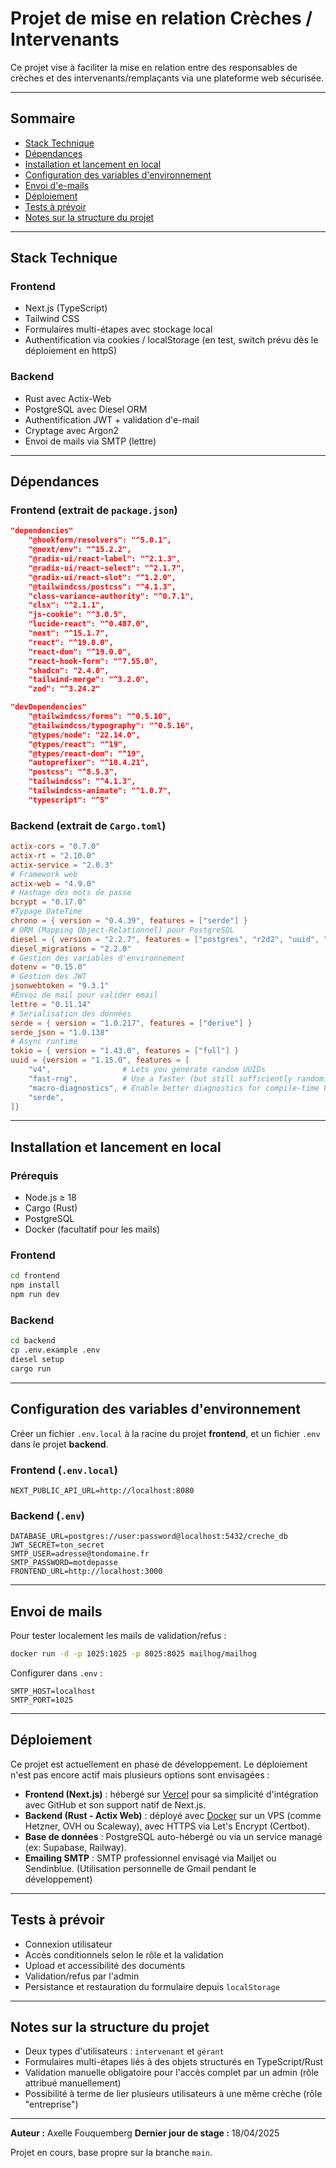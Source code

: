 # Projet de mise en relation Crèches / Intervenants

Ce projet vise à faciliter la mise en relation entre des responsables de crèches et des intervenants/remplaçants via une plateforme web sécurisée.

---

## Sommaire

- [Stack Technique](#stack-technique)
- [Dépendances](#dépendances)
- [Installation et lancement en local](#installation-et-lancement-en-local)
- [Configuration des variables d'environnement](#configuration-des-variables-denvironnement)
- [Envoi d'e-mails](#envoi-de-mails)
- [Déploiement](#déploiement)
- [Tests à prévoir](#tests-à-prévoir)
- [Notes sur la structure du projet](#notes-sur-la-structure-du-projet)

---

## Stack Technique

### Frontend

- Next.js (TypeScript)
- Tailwind CSS
- Formulaires multi-étapes avec stockage local
- Authentification via cookies / localStorage (en test, switch prévu dès le déploiement en httpS)

### Backend

- Rust avec Actix-Web
- PostgreSQL avec Diesel ORM
- Authentification JWT + validation d'e-mail
- Cryptage avec Argon2
- Envoi de mails via SMTP (lettre)

---

## Dépendances

### Frontend (extrait de `package.json`)

```json
"dependencies" 
    "@hookform/resolvers": "^5.0.1",
    "@next/env": "^15.2.2",
    "@radix-ui/react-label": "^2.1.3",
    "@radix-ui/react-select": "^2.1.7",
    "@radix-ui/react-slot": "^1.2.0",
    "@tailwindcss/postcss": "^4.1.3",
    "class-variance-authority": "^0.7.1",
    "clsx": "^2.1.1",
    "js-cookie": "^3.0.5",
    "lucide-react": "^0.487.0",
    "next": "^15.1.7",
    "react": "^19.0.0",
    "react-dom": "^19.0.0",
    "react-hook-form": "^7.55.0",
    "shadcn": "2.4.0",
    "tailwind-merge": "^3.2.0",
    "zod": "^3.24.2"

"devDependencies"
    "@tailwindcss/forms": "^0.5.10",
    "@tailwindcss/typography": "^0.5.16",
    "@types/node": "22.14.0",
    "@types/react": "^19",
    "@types/react-dom": "^19",
    "autoprefixer": "^10.4.21",
    "postcss": "^8.5.3",
    "tailwindcss": "^4.1.3",
    "tailwindcss-animate": "^1.0.7",
    "typescript": "^5"
```

### Backend (extrait de `Cargo.toml`)

```toml
actix-cors = "0.7.0"
actix-rt = "2.10.0"
actix-service = "2.0.3"
# Framework web
actix-web = "4.9.0"
# Hashage des mots de passe
bcrypt = "0.17.0"
#Typage DateTime
chrono = { version = "0.4.39", features = ["serde"] }
# ORM (Mapping Object-Relationnel) pour PostgreSQL
diesel = { version = "2.2.7", features = ["postgres", "r2d2", "uuid", "chrono"] }
diesel_migrations = "2.2.0"
# Gestion des variables d'environnement
dotenv = "0.15.0"
# Gestion des JWT
jsonwebtoken = "9.3.1"
#Envoi de mail pour valider email
lettre = "0.11.14"
# Serialisation des données
serde = { version = "1.0.217", features = ["derive"] }
serde_json = "1.0.138"
# Async runtime
tokio = { version = "1.43.0", features = ["full"] }
uuid = {version = "1.15.0", features = [
    "v4",                # Lets you generate random UUIDs
    "fast-rng",          # Use a faster (but still sufficiently random) RNG
    "macro-diagnostics", # Enable better diagnostics for compile-time UUIDs
    "serde", 
]}
```

---

## Installation et lancement en local

### Prérequis

- Node.js ≥ 18
- Cargo (Rust)
- PostgreSQL
- Docker (facultatif pour les mails)

### Frontend

```bash
cd frontend
npm install
npm run dev
```

### Backend

```bash
cd backend
cp .env.example .env
diesel setup
cargo run
```

---

## Configuration des variables d'environnement

Créer un fichier `.env.local` à la racine du projet **frontend**, et un fichier `.env` dans le projet **backend**.

### Frontend (`.env.local`)

```env
NEXT_PUBLIC_API_URL=http://localhost:8080
```

### Backend (`.env`)

```env
DATABASE_URL=postgres://user:password@localhost:5432/creche_db
JWT_SECRET=ton_secret
SMTP_USER=adresse@tondomaine.fr
SMTP_PASSWORD=motdepasse
FRONTEND_URL=http://localhost:3000
```

---

## Envoi de mails

Pour tester localement les mails de validation/refus :

```bash
docker run -d -p 1025:1025 -p 8025:8025 mailhog/mailhog
```

Configurer dans `.env` :

```env
SMTP_HOST=localhost
SMTP_PORT=1025
```

---

## Déploiement

Ce projet est actuellement en phase de développement. Le déploiement n'est pas encore actif mais plusieurs options sont envisagées :

- **Frontend (Next.js)** : hébergé sur [Vercel](https://vercel.com) pour sa simplicité d'intégration avec GitHub et son support natif de Next.js.
- **Backend (Rust - Actix Web)** : déployé avec [Docker](https://www.docker.com/) sur un VPS (comme Hetzner, OVH ou Scaleway), avec HTTPS via Let's Encrypt (Certbot).
- **Base de données** : PostgreSQL auto-hébergé ou via un service managé (ex: Supabase, Railway).
- **Emailing SMTP** : SMTP professionnel envisagé via Mailjet ou Sendinblue. (Utilisation personnelle de Gmail pendant le développement)

---

## Tests à prévoir

- Connexion utilisateur
- Accès conditionnels selon le rôle et la validation
- Upload et accessibilité des documents
- Validation/refus par l'admin
- Persistance et restauration du formulaire depuis `localStorage`

---

## Notes sur la structure du projet

- Deux types d'utilisateurs : `intervenant` et `gérant`
- Formulaires multi-étapes liés à des objets structurés en TypeScript/Rust
- Validation manuelle obligatoire pour l'accès complet par un admin (rôle attribué manuellement)
- Possibilité à terme de lier plusieurs utilisateurs à une même crèche (rôle "entreprise")

---

**Auteur :** Axelle Fouquemberg
**Dernier jour de stage :** 18/04/2025

Projet en cours, base propre sur la branche `main`.


